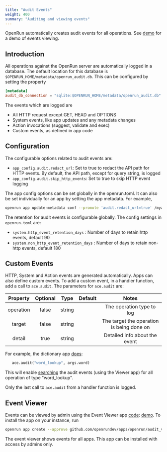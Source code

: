 ```yaml
---
title: "Audit Events"
weight: 400
summary: "Auditing and viewing events"
---
```


OpenRun automatically creates audit events for all operations. See [demo](https://audit.demo.clace.io/) for a demo of events viewing.

## Introduction

All operations against the OpenRun server are automatically logged in a database. The default location for this database is `$OPENRUN_HOME/metadata/openrun_audit.db`. This can be configured by setting the property

```toml {filename="openrun.toml"}
[metadata]
audit_db_connection = "sqlite:$OPENRUN_HOME/metadata/openrun_audit.db"
```

The events which are logged are

- All HTTP request except GET, HEAD and OPTIONS
- System events, like app updates and any metadata changes
- Action invocations (suggest, validate and exec)
- Custom events, as defined in app code

## Configuration

The configurable options related to audit events are:

- `app_config.audit.redact_url`: Set to true to redact the API path for HTTP events. By default, the API path, except for query string, is logged
- `app_config.audit.skip_http_events`: Set to true to skip HTTP event logging

The app config options can be set globally in the openrun.toml. It can also be set individually for an app by setting the app metadata. For example,

```sh
openrun app update-metadata conf --promote 'audit.redact_url=true' /myapp
```

The retention for audit events is configurable globally. The config settings in `openrun.toml` are:

- `system.http_event_retention_days` : Number of days to retain http events, default 90
- `system.non_http_event_retention_days` : Number of days to retain non-http events, default 180

## Custom Events

HTTP, System and Action events are generated automatically. Apps can also define custom events. To add a custom event, in a handler function, add a call to `ace.audit`. The parameters for `ace.audit` are:

| Property  | Optional |  Type  | Default |                   Notes                   |
| :-------: | :------: | :----: | :-----: | :---------------------------------------: |
| operation |  false   | string |         |         The operation type to log         |
|  target   |  false   | string |         | The target the operation is being done on |
|  detail   |   true   | string |         |       Detailed info about the event       |

For example, the dictionary app [does](https://github.com/openrundev/apps/blob/4e7722235b62c1d22308dc55ce8b65c812354177/misc/dictionary/app.star#L18):

```python
   ace.audit("word_lookup", args.word)
```

This will enable [searching](https://audit.demo.clace.io/?operation=word_lookup) the audit events (using the Viewer app) for all operation of type "word_lookup".

Only the last call to `ace.audit` from a handler function is logged.

## Event Viewer

Events can be viewed by admin using the Event Viewer app [code](https://github.com/openrundev/apps/tree/main/openrun/audit_viewer): [demo](https://audit.demo.clace.io/). To install the app on your instance, run

```sh
openrun app create --approve github.com/openrundev/apps/openrun/audit_viewer /events
```

The event viewer shows events for all apps. This app can be installed with access by admins only.
